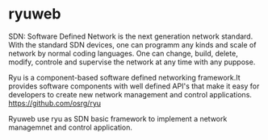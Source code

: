 # ryuweb

SDN: Software Defined Network is the next generation network standard. With the standard SDN devices, one can programm any kinds and scale of network by normal coding languages. One can change, build, delete, modify, controle and supervise the network at any time with any puppose.

Ryu is a component-based software defined networking framework.It provides software components with well defined API's that make it easy for developers to create new network management and control applications. 
https://github.com/osrg/ryu

Ryuweb use ryu as SDN basic framework to implement a network managemnet and control application.
